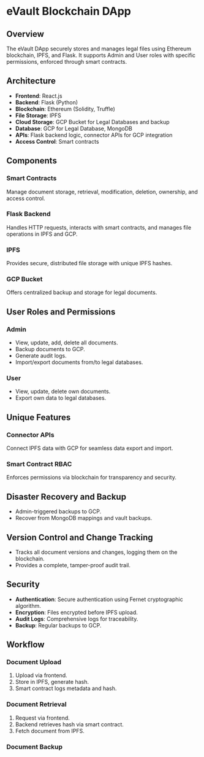 # eVault Blockchain DApp

## Overview

The eVault DApp securely stores and manages legal files using Ethereum blockchain, IPFS, and Flask. It supports Admin and User roles with specific permissions, enforced through smart contracts.

## Architecture

- **Frontend**: React.js
- **Backend**: Flask (Python)
- **Blockchain**: Ethereum (Solidity, Truffle)
- **File Storage**: IPFS
- **Cloud Storage**: GCP Bucket for Legal Databases and backup
- **Database**: GCP for Legal Database, MongoDB
- **APIs**: Flask backend logic, connector APIs for GCP integration
- **Access Control**: Smart contracts

## Components

### Smart Contracts

Manage document storage, retrieval, modification, deletion, ownership, and access control.

### Flask Backend

Handles HTTP requests, interacts with smart contracts, and manages file operations in IPFS and GCP.

### IPFS

Provides secure, distributed file storage with unique IPFS hashes.

### GCP Bucket

Offers centralized backup and storage for legal documents.

## User Roles and Permissions

### Admin

- View, update, add, delete all documents.
- Backup documents to GCP.
- Generate audit logs.
- Import/export documents from/to legal databases.

### User

- View, update, delete own documents.
- Export own data to legal databases.

## Unique Features

### Connector APIs

Connect IPFS data with GCP for seamless data export and import.

### Smart Contract RBAC

Enforces permissions via blockchain for transparency and security.

## Disaster Recovery and Backup

- Admin-triggered backups to GCP.
- Recover from MongoDB mappings and vault backups.

## Version Control and Change Tracking

- Tracks all document versions and changes, logging them on the blockchain.
- Provides a complete, tamper-proof audit trail.

## Security

- **Authentication**: Secure authentication using Fernet cryptographic algorithm.
- **Encryption**: Files encrypted before IPFS upload.
- **Audit Logs**: Comprehensive logs for traceability.
- **Backup**: Regular backups to GCP.

## Workflow

### Document Upload

1. Upload via frontend.
2. Store in IPFS, generate hash.
3. Smart contract logs metadata and hash.

### Document Retrieval

1. Request via frontend.
2. Backend retrieves hash via smart contract.
3. Fetch document from IPFS.

### Document Backup
